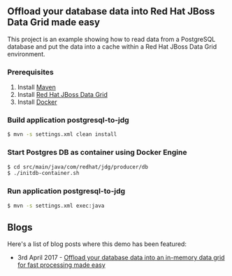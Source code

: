 ## Offload your database data into Red Hat JBoss Data Grid made easy

This project is an example showing how to read data from a PostgreSQL database and put the data into a cache within a Red Hat JBoss Data Grid environment.

### Prerequisites

1. Install [Maven](http://maven.apache.org/install.html)
2. Install [Red Hat JBoss Data Grid](http://developers.redhat.com/products/datagrid/hello-world)
3. Install [Docker](https://docs.docker.com/install/)

### Build application postgresql-to-jdg

```bash
$ mvn -s settings.xml clean install
```

### Start Postgres DB as container using Docker Engine

```bash
$ cd src/main/java/com/redhat/jdg/producer/db
$ ./initdb-container.sh
```

### Run application postgresql-to-jdg

```bash
$ mvn -s settings.xml exec:java
```

## Blogs

Here's a list of blog posts where this demo has been featured:

* 3rd April 2017 - [Offload your database data into an in-memory data grid for fast processing made easy](https://developers.redhat.com/blog/2017/04/03/offload-your-database-data-into-an-in-memory-data-grid-for-fast-processing-made-easy/)
